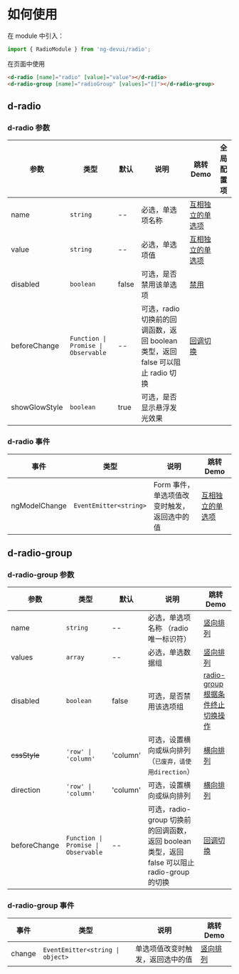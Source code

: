 # 如何使用

在 module 中引入：

```ts
import { RadioModule } from 'ng-devui/radio';
```

在页面中使用

```html
<d-radio [name]="radio" [value]="value"></d-radio>
<d-radio-group [name]="radioGroup" [values]="[]"></d-radio-group>
```

## d-radio

### d-radio 参数

| 参数          | 类型                                | 默认  | 说明                                                                            | 跳转 Demo                            | 全局配置项 |
| ------------- | ----------------------------------- | ----- | ------------------------------------------------------------------------------- | ------------------------------------ | ---------- |
| name          | `string`                            | --    | 必选，单选项名称                                                                | [互相独立的单选项](demo#basic-usage) |
| value         | `string`                            | --    | 必选，单选项值                                                                  | [互相独立的单选项](demo#basic-usage) |
| disabled      | `boolean`                           | false | 可选，是否禁用该单选项                                                          | [禁用](demo#disabled)                |
| beforeChange  | `Function \| Promise \| Observable` | --    | 可选，radio 切换前的回调函数，返回 boolean 类型，返回 false 可以阻止 radio 切换 | [回调切换](demo#condition-change)    |
| showGlowStyle | `boolean`                           | true  | 可选，是否显示悬浮发光效果                                                      |

### d-radio 事件

| 事件          | 类型                   | 说明                                        | 跳转 Demo                            |
| ------------- | ---------------------- | ------------------------------------------- | ------------------------------------ |
| ngModelChange | `EventEmitter<string>` | Form 事件，单选项值改变时触发，返回选中的值 | [互相独立的单选项](demo#basic-usage) |

## d-radio-group

### d-radio-group 参数

| 参数         | 类型                                | 默认     | 说明                                                                                          | 跳转 Demo                                                      |
| ------------ | ----------------------------------- | -------- | --------------------------------------------------------------------------------------------- | -------------------------------------------------------------- |
| name         | `string`                            | --       | 必选，单选项名称 （radio 唯一标识符）                                                         | [竖向排列](demo#vertical)                                      |
| values       | `array`                             | --       | 必选，单选数据组                                                                              | [竖向排列](demo#vertical)                                      |
| disabled     | `boolean`                           | false    | 可选，是否禁用该选项组                                                                        | [radio-group 根据条件终止切换操作](demo#condition-radio-group) |
| ~~cssStyle~~ | `'row' \| 'column'`                 | 'column' | 可选，设置横向或纵向排列（`已废弃，请使用direction`）                                         | [横向排列](demo#horizontal)                                    |
| direction    | `'row' \| 'column'`                 | 'column' | 可选，设置横向或纵向排列                                                                      | [横向排列](demo#horizontal)                                    |
| beforeChange | `Function \| Promise \| Observable` | --       | 可选，radio-group 切换前的回调函数，返回 boolean 类型，返回 false 可以阻止 radio-group 的切换 | [回调切换](demo#condition-radio-group)                         |

### d-radio-group 事件

| 事件   | 类型                             | 说明                             | 跳转 Demo                 |
| ------ | -------------------------------- | -------------------------------- | ------------------------- |
| change | `EventEmitter<string \| object>` | 单选项值改变时触发，返回选中的值 | [竖向排列](demo#vertical) |
